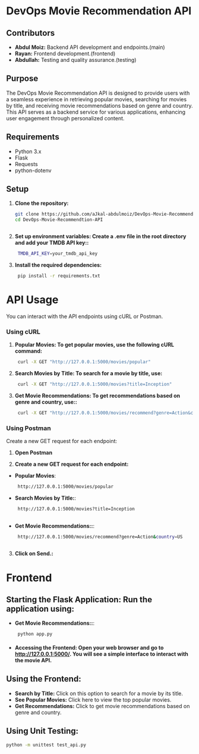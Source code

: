 # DevOps Movie Recommendation API

## Contributors

- **Abdul Moiz:** Backend API development and endpoints.(main)
- **Rayan:** Frontend development.(frontend)
- **Abdullah:** Testing and quality assurance.(testing)


## Purpose
The DevOps Movie Recommendation API is designed to provide users with a seamless experience in retrieving popular movies, searching for movies by title, and receiving movie recommendations based on genre and country. This API serves as a backend service for various applications, enhancing user engagement through personalized content.

## Requirements

- Python 3.x
- Flask
- Requests
- python-dotenv

## Setup

1. **Clone the repository:**
   ```bash
   git clone https://github.com/aJkal-abdulmoiz/DevOps-Movie-Recommendtion-API.git
   cd DevOps-Movie-Recommendtion-API



2. **Set up environment variables: Create a .env file in the root directory and add your TMDB API key::**
   ```bash
    TMDB_API_KEY=your_tmdb_api_key

3. **Install the required dependencies:**
   ```bash
    pip install -r requirements.txt


# API Usage

You can interact with the API endpoints using cURL or Postman.

### Using cURL

1. **Popular Movies: To get popular movies, use the following cURL command:**
   ```bash
    curl -X GET "http://127.0.0.1:5000/movies/popular"


2. **Search Movies by Title: To search for a movie by title, use:**
   ```bash
    curl -X GET "http://127.0.0.1:5000/movies?title=Inception"


3. **Get Movie Recommendations: To get recommendations based on genre and country, use::**
   ```bash
    curl -X GET "http://127.0.0.1:5000/movies/recommend?genre=Action&country=US"


### Using Postman


Create a new GET request for each endpoint:

1. **Open Postman**

2. **Create a new GET request for each endpoint:**


- **Popular Movies**:
   ```bash
    http://127.0.0.1:5000/movies/popular

- **Search Movies by Title:**:
   ```bash
    http://127.0.0.1:5000/movies?title=Inception
    
- **Get Movie Recommendations::**:
   ```bash
    http://127.0.0.1:5000/movies/recommend?genre=Action&country=US
    

3. **Click on Send.:**


# Frontend

## Starting the Flask Application: Run the application using:

- **Get Movie Recommendations::**:
   ```bash
    python app.py

- ####  **Accessing the Frontend**: Open your web browser and go to http://127.0.0.1:5000/. You will see a simple interface to interact with the movie API.

## Using the Frontend:

- **Search by Title:** Click on this option to search for a movie by its title.
- **See Popular Movies:** Click here to view the top popular movies.
- **Get Recommendations:** Click to get movie recommendations based on genre and country.


## Using Unit Testing:
   ```bash
  python -m unittest test_api.py



    
